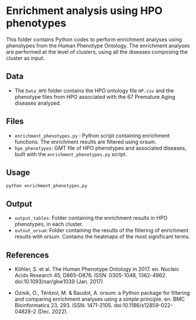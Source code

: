 # Enrichment analysis using HPO phenotypes

This folder contains Python codes to perform enrichment analyses using phenotypes from the Human Phenotype Ontology. The enrichment analyses are performed at the level of clusters, using all the diseases composing the cluster as input.

## Data

* The ```Data_HPO``` folder contains the HPO ontology file ```HP.csv``` and the phenotype files from HPO associated with the 67 Premature Aging diseases analyzed.

## Files

* ```enrichment_phenotypes.py``` : Python script containing enrichment functions. The enrichment results are filtered using orsum. 
* ```hpo_phenotypes```: GMT file of HPO phenotypes and associated diseases, built with the ```enrichment_phenotypes.py``` script. 

## Usage

    python enrichment_phenotypes.py 

## Output

* ```output_tables```: Folder containing the enrichment results in HPO phenotypes, in each cluster.
* ```outout_orsum```: Folder containing the results of the filtering of enrichment results with orsum. Contains the heatmaps of the most significant terms.

## References

* Köhler, S. et al. The Human Phenotype Ontology in 2017. en. Nucleic Acids Research 45,
D865–D876. ISSN: 0305-1048, 1362-4962. doi:10.1093/nar/gkw1039 (Jan. 2017)

* Ozisik, O., Térézol, M. & Baudot, A. orsum: a Python package for filtering and comparing
enrichment analyses using a simple principle. en. BMC Bioinformatics 23, 293. ISSN:
1471-2105. doi:10.1186/s12859-022-04828-2 (Dec. 2022).
